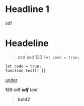 ## <h1>Headline 1</h1>
sdf
# Headeline 
> asd
> asd
> 123
`let code = true;`

```
let code = true;
function test() {}
```
<u>under</u>

~~123~~
sdf
***sdf***
<i>test</i>
> <b>bold2</b>
